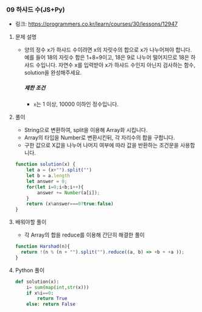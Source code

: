 ### 09 하샤드 수(JS+Py)

* 링크: https://programmers.co.kr/learn/courses/30/lessons/12947

1. 문제 설명

   * 양의 정수 x가 하샤드 수이려면 x의 자릿수의 합으로 x가 나누어져야 합니다. 예를 들어 18의 자릿수 합은 1+8=9이고, 18은 9로 나누어 떨어지므로 18은 하샤드 수입니다. 자연수 x를 입력받아 x가 하샤드 수인지 아닌지 검사하는 함수, solution을 완성해주세요.

     ##### 제한 조건

     - `x`는 1 이상, 10000 이하인 정수입니다.

2. 풀이

   * String으로 변환하여, split을 이용해 Array화 시킵니다.
   * Array의 타입을 Number로 변환시킨뒤, 각 자리수의 합을 구합니다.
   * 구한 값으로 X값을 나누어 나머지 여부에 따라 값을 반환하는 조건문을 사용합니다.
   
   ```js
   function solution(x) {
       let a = (x+"").split("")
       let b = a.length
       let answer = 0;
       for(let i=0;i<b;i++){
           answer += Number(a[i]);
       }
       return (x%answer===0?true:false)
   }
   ```
   
3. 배워야할 풀이

   * 각 Array의 합을 reduce를 이용해 간단히 해결한 풀이

   ```js
   function Harshad(n){
     return !(n % (n + "").split("").reduce((a, b) => +b + +a ));
   }
   ```

4. Python 풀이

   ```python
   def solution(x):
       i= sum(map(int,str(x)))
       if x%i==0:
           return True
       else: return False
   ```

   

